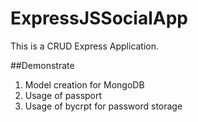 # ExpressJSSocialApp
This is a CRUD Express Application.

##Demonstrate
1. Model creation for MongoDB
2. Usage of passport
3. Usage of bycrpt for password storage
